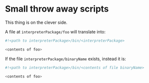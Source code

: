 # Small throw away scripts

This thing is on the clever side.

A file at `interpreterPackage/foo` will translate into:

``` sh
#!<path to interpreterPackage>/bin/<interpreterPackage>

<contents of foo>
```

If the file `interpreterPackage/binaryName` exists, instead it is:

``` sh
#!<path to interpreterPackage>/bin/<contents of file binaryName>

<contents of foo>
```
